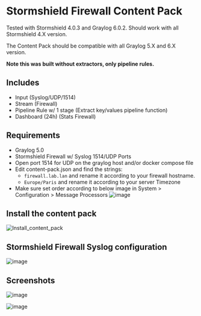 # Stormshield Firewall Content Pack

Tested with Stormshield 4.0.3 and Graylog 6.0.2. Should work with all Stormshield 4.X version.

The Content Pack should be compatible with all Graylog 5.X and 6.X version.

**Note this was built without extractors, only pipeline rules.**

## Includes

* Input (Syslog/UDP/1514)
* Stream (Firewall)
* Pipeline Rule w/ 1 stage (Extract key/values pipeline function)
* Dashboard (24h) (Stats Firewall)


## Requirements
* Graylog 5.0 
* Stormshield Firewall w/ Syslog 1514/UDP Ports
* Open port 1514 for UDP on the graylog host and/or docker compose file
* Edit content-pack.json and find the strings:
  - `firewall.lab.lan` and rename it according to your firewall hostname.
  - `Europe/Paris` and rename it according to your server Timezone
* Make sure set order according to below image in System > Configuration > Message Processors
![image](https://github.com/s0p4L1n3/Graylog_Content_Pack_Stormshield_Firewall/assets/126569468/25978888-0b9f-4c1c-be15-9a6e6214feb7)

 
## Install the content pack

![Install_content_pack](https://github.com/s0p4L1n3/Graylog_Content_Pack_Stormshield_Firewall/assets/126569468/50deca7c-e7ba-45af-b3ff-136d478e55bb)


## Stormshield Firewall Syslog configuration

![image](https://github.com/s0p4L1n3/Graylog_Content_Pack_Stormshield_Firewall/assets/126569468/782b29be-29df-4fc5-aa48-25079b76d60f)


## Screenshots

![image](https://github.com/s0p4L1n3/Graylog_Content_Pack_Stormshield_Firewall/assets/126569468/39372f8d-a38c-4829-bf1f-5c3d49360a0b)

![image](https://github.com/s0p4L1n3/Graylog_Content_Pack_Stormshield_Firewall/assets/126569468/be4acea1-8c85-4c36-8b3b-163f2c59b8b4)
